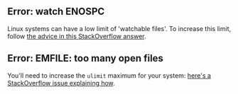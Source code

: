## Error: watch ENOSPC

Linux systems can have a low limit of 'watchable files'. To increase this
limit, follow [the advice in this StackOverflow answer](http://stackoverflow.com/a/17437601/229001).

## Error: EMFILE: too many open files

You'll need to increase the `ulimit` maximum for your system: [here's a StackOverflow issue explaining how](http://unix.stackexchange.com/questions/108174/how-to-persist-ulimit-settings-in-osx-mavericks).
